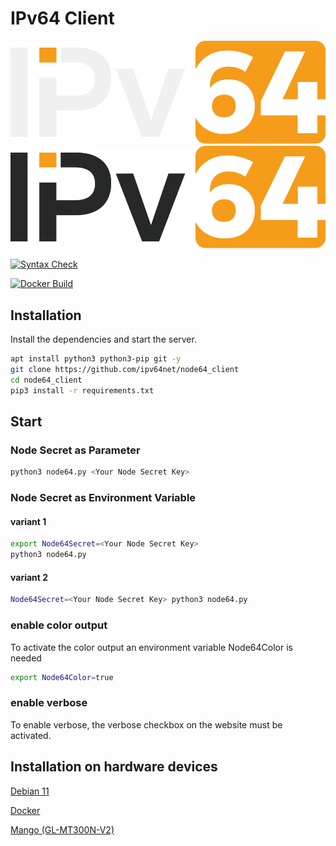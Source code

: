# IPv64 Client

![alt text](/files/images/ipv64_darkmode.svg#gh-dark-mode-only "Logo")
![alt text](/files/images/ipv64_lightmode.svg#gh-light-mode-only "Logo")

[![Syntax Check](https://github.com/ipv64net/ipv64_client/actions/workflows/main.yml/badge.svg)](https://github.com/ipv64net/ipv64_client/actions/workflows/main.yml)

[![Docker Build](https://github.com/ipv64net/ipv64_client/actions/workflows/docker-ghcr.yml/badge.svg)](https://github.com/ipv64net/ipv64_client/actions/workflows/docker-ghcr.yml)


## Installation

Install the dependencies and start the server.

```sh
apt install python3 python3-pip git -y
git clone https://github.com/ipv64net/node64_client
cd node64_client
pip3 install -r requirements.txt
```

## Start
### Node Secret as Parameter
```sh
python3 node64.py <Your Node Secret Key>
```
### Node Secret as Environment Variable

#### variant 1

```sh
export Node64Secret=<Your Node Secret Key>
python3 node64.py
```

#### variant 2

```sh
Node64Secret=<Your Node Secret Key> python3 node64.py
```

### enable color output

To activate the color output an environment variable Node64Color is needed
```sh
export Node64Color=true
```
### enable verbose

To enable verbose, the verbose checkbox on the website must be activated.


## Installation on hardware devices

[Debian 11](devices/Debian11/README.md)

[Docker](devices/Docker/DOCKER.md)

[Mango (GL-MT300N-V2)](devices/gl-inet/GL-MT300N-V2/README.md)
